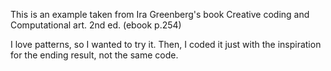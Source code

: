 This is an example taken from Ira Greenberg's book Creative coding and Computational art. 2nd ed. (ebook p.254)

I love patterns, so I wanted to try it. Then, I coded it just with the inspiration for the ending result, not the same code. 


